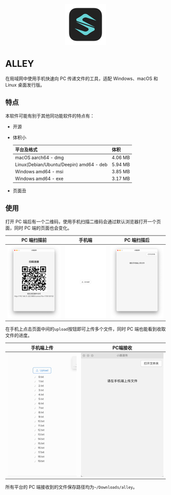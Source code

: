 <p align="center"><img height="128" width="128" src="./src-tauri/icons/icon.png" /></p>

# ALLEY

在局域网中使用手机快速向 PC 传递文件的工具，适配 Windows、macOS 和 Linux 桌面发行版。

## 特点

本软件可能有别于其他同功能软件的特点有：

- 开源

- 体积小

  | 平台及格式                              | 体积    |
  | --------------------------------------- | ------- |
  | macOS aarch64 - dmg                     | 4.06 MB |
  | Linux(Debian/Ubuntu/Deepin) amd64 - deb | 5.94 MB |
  | Windows amd64 - msi                     | 3.85 MB |
  | Windows amd64 - exe                     | 3.17 MB |

- 页面丑

## 使用

打开 PC 端后有一个二维码，使用手机扫描二维码会通过默认浏览器打开一个页面，同时 PC 端的页面也会变化。

| PC 端扫描前                                                  | 手机端                                                       | PC 端扫描后                                                  |
| ------------------------------------------------------------ | ------------------------------------------------------------ | ------------------------------------------------------------ |
| ![output](https://raw.githubusercontent.com/thep0y/image-bed/main/up2b/%E6%88%AA%E5%B1%8F2024-01-13%2015.15.56_1705130245959.png) | ![output](https://raw.githubusercontent.com/thep0y/image-bed/main/up2b/192.168.31.222_5800_(iPhone%20SE)_1705130440970.png) | ![output](https://raw.githubusercontent.com/thep0y/image-bed/main/up2b/%E6%88%AA%E5%B1%8F2024-01-13%2015.20.52_1705130455720.png) |

在手机上点击页面中间的`upload`按钮即可上传多个文件，同时 PC 端也能看到收取文件的进度。

| 手机端上传                                                   | PC端接收                                                     |
| ------------------------------------------------------------ | ------------------------------------------------------------ |
| ![output](https://raw.githubusercontent.com/thep0y/image-bed/main/up2b/output_1705130649364.png) | ![output](https://raw.githubusercontent.com/thep0y/image-bed/main/up2b/output_1705130899329.png) |

所有平台的 PC 端接收到的文件保存路径均为`~/Downloads/alley`。

